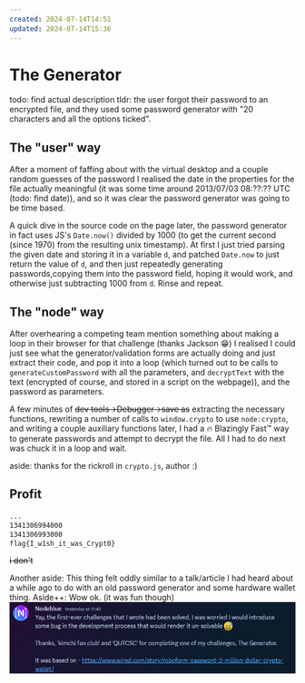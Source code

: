 ```yaml
---
created: 2024-07-14T14:51
updated: 2024-07-14T15:36
---
```

# The Generator
todo: find actual description
tldr: the user forgot their password to an encrypted file, and they used some password generator with "20 characters and all the options ticked".

## The "user" way
After a moment of faffing about with the virtual desktop and a couple random guesses of the password I realised the date in the properties for the file actually meaningful (it was some time around 2013/07/03 08:??:?? UTC (todo: find date)), and so it was clear the password generator was going to be time based.

A quick dive in the source code on the page later, the password generator in fact uses JS's `Date.now()` divided by 1000 (to get the current second (since 1970) from the resulting unix timestamp). At first I just tried parsing the given date and storing it in a variable `d`, and patched `Date.now` to just return the value of `d`, and then just repeatedly generating passwords,copying them into the password field, hoping it would work, and otherwise just subtracting 1000 from `d`. Rinse and repeat.

## The "node" way
After overhearing a competing team mention something about making a loop in their browser for that challenge (thanks Jackson 😁) I realised I could just see what the generator/validation forms are actually doing and just extract their code, and pop it into a loop (which turned out to be calls to `generateCustomPassword` with all the parameters, and `decryptText` with the text (encrypted of course, and stored in a script on the webpage)), and the password as parameters.

A few minutes of ~~dev tools->Debugger->save as~~ extracting the necessary functions, rewriting a number of calls to `window.crypto` to use `node:crypto`, and writing a couple auxiliary functions later, I had a :fire: Blazingly Fast:tm: way to generate passwords and attempt to decrypt the file. All I had to do next was chuck it in a loop and wait.

aside: thanks for the rickroll in `crypto.js`, author :)

## Profit
```
...
1341306994000
1341306993000
flag{I_w1sh_it_was_Crypt0}
```
~~i don't~~

Another aside: This thing felt oddly similar to a talk/article I had heard about a while ago to do with an old password generator and some hardware wallet thing.
Aside++: Wow ok. (it was fun though)
![](attachments/Pasted%20image%2020240714153552.png)